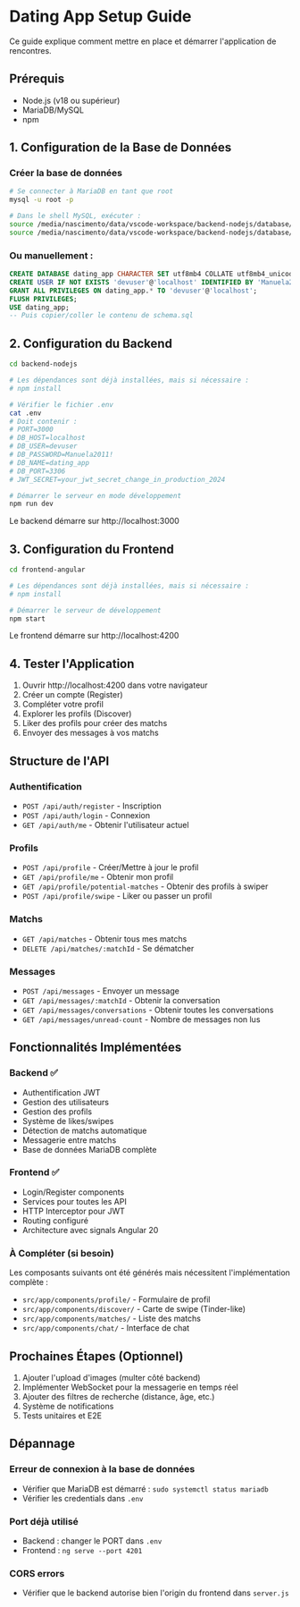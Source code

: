 # Dating App Setup Guide

Ce guide explique comment mettre en place et démarrer l'application de rencontres.

## Prérequis

- Node.js (v18 ou supérieur)
- MariaDB/MySQL
- npm

## 1. Configuration de la Base de Données

### Créer la base de données

```bash
# Se connecter à MariaDB en tant que root
mysql -u root -p

# Dans le shell MySQL, exécuter :
source /media/nascimento/data/vscode-workspace/backend-nodejs/database/setup.sql
source /media/nascimento/data/vscode-workspace/backend-nodejs/database/schema.sql
```

### Ou manuellement :

```sql
CREATE DATABASE dating_app CHARACTER SET utf8mb4 COLLATE utf8mb4_unicode_ci;
CREATE USER IF NOT EXISTS 'devuser'@'localhost' IDENTIFIED BY 'Manuela2011!';
GRANT ALL PRIVILEGES ON dating_app.* TO 'devuser'@'localhost';
FLUSH PRIVILEGES;
USE dating_app;
-- Puis copier/coller le contenu de schema.sql
```

## 2. Configuration du Backend

```bash
cd backend-nodejs

# Les dépendances sont déjà installées, mais si nécessaire :
# npm install

# Vérifier le fichier .env
cat .env
# Doit contenir :
# PORT=3000
# DB_HOST=localhost
# DB_USER=devuser
# DB_PASSWORD=Manuela2011!
# DB_NAME=dating_app
# DB_PORT=3306
# JWT_SECRET=your_jwt_secret_change_in_production_2024

# Démarrer le serveur en mode développement
npm run dev
```

Le backend démarre sur http://localhost:3000

## 3. Configuration du Frontend

```bash
cd frontend-angular

# Les dépendances sont déjà installées, mais si nécessaire :
# npm install

# Démarrer le serveur de développement
npm start
```

Le frontend démarre sur http://localhost:4200

## 4. Tester l'Application

1. Ouvrir http://localhost:4200 dans votre navigateur
2. Créer un compte (Register)
3. Compléter votre profil
4. Explorer les profils (Discover)
5. Liker des profils pour créer des matchs
6. Envoyer des messages à vos matchs

## Structure de l'API

### Authentification
- `POST /api/auth/register` - Inscription
- `POST /api/auth/login` - Connexion
- `GET /api/auth/me` - Obtenir l'utilisateur actuel

### Profils
- `POST /api/profile` - Créer/Mettre à jour le profil
- `GET /api/profile/me` - Obtenir mon profil
- `GET /api/profile/potential-matches` - Obtenir des profils à swiper
- `POST /api/profile/swipe` - Liker ou passer un profil

### Matchs
- `GET /api/matches` - Obtenir tous mes matchs
- `DELETE /api/matches/:matchId` - Se dématcher

### Messages
- `POST /api/messages` - Envoyer un message
- `GET /api/messages/:matchId` - Obtenir la conversation
- `GET /api/messages/conversations` - Obtenir toutes les conversations
- `GET /api/messages/unread-count` - Nombre de messages non lus

## Fonctionnalités Implémentées

### Backend ✅
- Authentification JWT
- Gestion des utilisateurs
- Gestion des profils
- Système de likes/swipes
- Détection de matchs automatique
- Messagerie entre matchs
- Base de données MariaDB complète

### Frontend ✅
- Login/Register components
- Services pour toutes les API
- HTTP Interceptor pour JWT
- Routing configuré
- Architecture avec signals Angular 20

### À Compléter (si besoin)
Les composants suivants ont été générés mais nécessitent l'implémentation complète :
- `src/app/components/profile/` - Formulaire de profil
- `src/app/components/discover/` - Carte de swipe (Tinder-like)
- `src/app/components/matches/` - Liste des matchs
- `src/app/components/chat/` - Interface de chat

## Prochaines Étapes (Optionnel)

1. Ajouter l'upload d'images (multer côté backend)
2. Implémenter WebSocket pour la messagerie en temps réel
3. Ajouter des filtres de recherche (distance, âge, etc.)
4. Système de notifications
5. Tests unitaires et E2E

## Dépannage

### Erreur de connexion à la base de données
- Vérifier que MariaDB est démarré : `sudo systemctl status mariadb`
- Vérifier les credentials dans `.env`

### Port déjà utilisé
- Backend : changer le PORT dans `.env`
- Frontend : `ng serve --port 4201`

### CORS errors
- Vérifier que le backend autorise bien l'origin du frontend dans `server.js`
